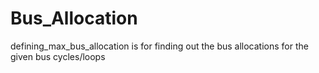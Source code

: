 # Bus_Allocation
defining_max_bus_allocation is for finding out the bus allocations for the given bus cycles/loops
